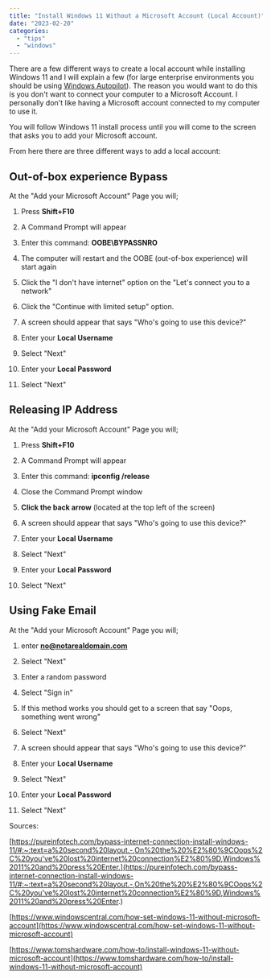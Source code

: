 ```yaml
---
title: "Install Windows 11 Without a Microsoft Account (Local Account)"
date: "2023-02-20"
categories: 
  - "tips"
  - "windows"
---
```


There are a few different ways to create a local account while installing Windows 11 and I will explain a few (for large enterprise environments you should be using [Windows Autopilot](https://learn.microsoft.com/en-us/mem/autopilot/windows-autopilot)). The reason you would want to do this is you don't want to connect your computer to a Microsoft Account. I personally don't like having a Microsoft account connected to my computer to use it.

You will follow Windows 11 install process until you will come to the screen that asks you to add your Microsoft account.

From here there are three different ways to add a local account:

## Out-of-box experience Bypass

At the "Add your Microsoft Account" Page you will;

1. Press **Shift+F10**

3. A Command Prompt will appear

5. Enter this command: **OOBE\\BYPASSNRO**

7. The computer will restart and the OOBE (out-of-box experience) will start again

9. Click the "I don't have internet" option on the "Let's connect you to a network"

11. Click the "Continue with limited setup" option.

13. A screen should appear that says "Who's going to use this device?"

15. Enter your **Local Username**

17. Select "Next"

19. Enter your **Local Password**

21. Select "Next"

## Releasing IP Address

At the "Add your Microsoft Account" Page you will;

1. Press **Shift+F10**

3. A Command Prompt will appear

5. Enter this command: **ipconfig /release**

7. Close the Command Prompt window

9. **Click the back arrow** (located at the top left of the screen)

11. A screen should appear that says "Who's going to use this device?"

13. Enter your **Local Username**

15. Select "Next"

17. Enter your **Local Password**

19. Select "Next"

## Using Fake Email

At the "Add your Microsoft Account" Page you will;

1. enter **no@notarealdomain.com**

3. Select "Next"

5. Enter a random password

7. Select "Sign in"

9. If this method works you should get to a screen that say "Oops, something went wrong"

11. Select "Next"

13. A screen should appear that says "Who's going to use this device?"

15. Enter your **Local Username**

17. Select "Next"

19. Enter your **Local Password**

21. Select "Next"

Sources:

[https://pureinfotech.com/bypass-internet-connection-install-windows-11/#:~:text=a%20second%20layout.-,On%20the%20%E2%80%9COops%2C%20you've%20lost%20internet%20connection%E2%80%9D,Windows%2011%20and%20press%20Enter.](https://pureinfotech.com/bypass-internet-connection-install-windows-11/#:~:text=a%20second%20layout.-,On%20the%20%E2%80%9COops%2C%20you've%20lost%20internet%20connection%E2%80%9D,Windows%2011%20and%20press%20Enter.)

[https://www.windowscentral.com/how-set-windows-11-without-microsoft-account](https://www.windowscentral.com/how-set-windows-11-without-microsoft-account)

[https://www.tomshardware.com/how-to/install-windows-11-without-microsoft-account](https://www.tomshardware.com/how-to/install-windows-11-without-microsoft-account)
